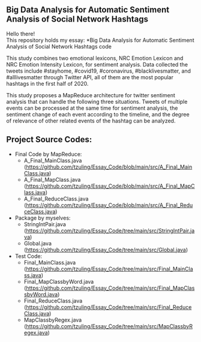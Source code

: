 ## Big Data Analysis for Automatic Sentiment Analysis of Social Network Hashtags
Hello there!\
This repository holds my essay: *Big Data Analysis for Automatic Sentiment Analysis of Social Network Hashtags code

This study combines two emotional lexicons, NRC Emotion Lexicon and NRC Emotion Intensity Lexicon, for sentiment analysis. Data collected the tweets include \#stayhome, \#covid19, \#coronavirus, \#blacklivesmatter, and \#alllivesmatter through Twitter API, all of them are the most popular hashtags in the first half of 2020.

This study proposes a MapReduce architecture for twitter sentiment analysis that can handle the following three situations. Tweets of multiple events can be processed at the same time for sentiment analysis, the sentiment change of each event according to the timeline, and the degree of relevance of other related events of the hashtag can be analyzed. 

## Project Source Codes:
* Final Code by MapReduce:
  * A_Final_MainClass.java (https://github.com/tzuling/Essay_Code/blob/main/src/A_Final_MainClass.java)
  * A_Final_MapClass.java (https://github.com/tzuling/Essay_Code/blob/main/src/A_Final_MapClass.java)
  * A_Final_ReduceClass.java (https://github.com/tzuling/Essay_Code/blob/main/src/A_Final_ReduceClass.java)
* Package by myselves:
  * StringIntPair.java (https://github.com/tzuling/Essay_Code/tree/main/src/StringIntPair.java)
  * Global.java (https://github.com/tzuling/Essay_Code/tree/main/src/Global.java)
* Test Code:
  * Final_MainClass.java (https://github.com/tzuling/Essay_Code/tree/main/src/Final_MainClass.java)
  * Final_MapClassbyWord.java (https://github.com/tzuling/Essay_Code/tree/main/src/Final_MapClassbyWord.java)
  * Final_ReduceClass.java (https://github.com/tzuling/Essay_Code/tree/main/src/Final_ReduceClass.java)
  * MapClassbyRegex.java (https://github.com/tzuling/Essay_Code/tree/main/src/MapClassbyRegex.java)
